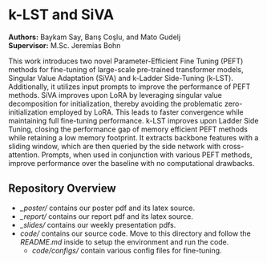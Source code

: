 # k-LST and SiVA

**Authors:** Baykam Say, Barış Coşlu, and Mato Gudelj \
**Supervisor:** M.Sc. Jeremias Bohn

This work introduces two novel Parameter-Efficient Fine Tuning (PEFT) methods for fine-tuning of large-scale pre-trained transformer models, Singular Value Adaptation (SiVA) and k-Ladder Side-Tuning (k-LST). Additionally, it utilizes input prompts to improve the performance of PEFT methods. SiVA improves upon LoRA by leveraging singular value decomposition for initialization, thereby avoiding the problematic zero-initialization employed by LoRA. This leads to faster convergence while maintaining full fine-tuning performance. k-LST improves upon Ladder Side Tuning, closing the performance gap of memory efficient PEFT methods while retaining a low memory footprint. It extracts backbone features with a sliding window, which are then queried by the side network with cross-attention. Prompts, when used in conjunction with various PEFT methods, improve performance over the baseline with no computational drawbacks.

## Repository Overview
- *_poster/* contains our poster pdf and its latex source.
- *_report/* contains our report pdf and its latex source.
- *_slides/* contains our weekly presentation pdfs.
- *code/* contains our source code. Move to this directory and follow the *README.md* inside to setup the environment and run the code.
  - *code/configs/* contain various config files for fine-tuning.
